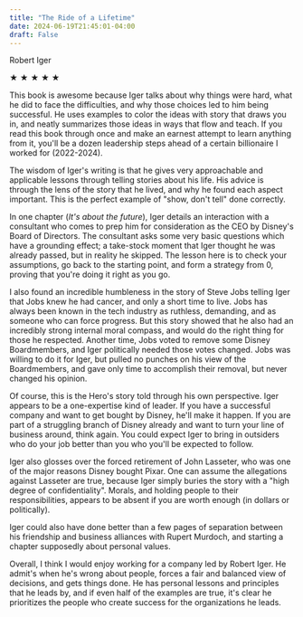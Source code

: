 ```yaml
---
title: "The Ride of a Lifetime"
date: 2024-06-19T21:45:01-04:00
draft: False
---
```


Robert Iger

&#9733; &#9733; &#9733; &#9733; &#9733;

This book is awesome because Iger talks about why things were hard, what he did to face the difficulties, and why those choices led to him being successful. He uses examples to color the ideas with story that draws you in, and neatly summarizes those ideas in ways that flow and teach. If you read this book through once and make an earnest attempt to learn anything from it, you'll be a dozen leadership steps ahead of a certain billionaire I worked for (2022-2024).

The wisdom of Iger's writing is that he gives very approachable and applicable lessons through telling stories about his life. His advice is through the lens of the story that he lived, and why he found each aspect important. This is the perfect example of "show, don't tell" done correctly.

In one chapter (_It's about the future_), Iger details an interaction with a consultant who comes to prep him for consideration as the CEO by Disney's Board of Directors. The consultant asks some very basic questions which have a grounding effect; a take-stock moment that Iger thought he was already passed, but in reality he skipped. The lesson here is to check your assumptions, go back to the starting point, and form a strategy from 0, proving that you're doing it right as you go.

I also found an incredible humbleness in the story of Steve Jobs telling Iger that Jobs knew he had cancer, and only a short time to live. Jobs has always been known in the tech industry as ruthless, demanding, and as someone who can force progress. But this story showed that he also had an incredibly strong internal moral compass, and would do the right thing for those he respected. Another time, Jobs voted to remove some Disney Boardmembers, and Iger politically needed those votes changed. Jobs was willing to do it for Iger, but pulled no punches on his view of the Boardmembers, and gave only time to accomplish their removal, but never changed his opinion.

Of course, this is the Hero's story told through his own perspective. Iger appears to be a one-expertise kind of leader. If you have a successful company and want to get bought by Disney, he'll make it happen. If you are part of a struggling branch of Disney already and want to turn your line of business around, think again. You could expect Iger to bring in outsiders who do your job better than you who you'll be expected to follow.

Iger also glosses over the forced retirement of John Lasseter, who was one of the major reasons Disney bought Pixar. One can assume the allegations against Lasseter are true, because Iger simply buries the story with a "high degree of confidentiality". Morals, and holding people to their responsibilities, appears to be absent if you are worth enough (in dollars or politically).

Iger could also have done better than a few pages of separation between his friendship and business alliances with Rupert Murdoch, and starting a chapter supposedly about personal values.

Overall, I think I would enjoy working for a company led by Robert Iger. He admit's when he's wrong about people, forces a fair and balanced view of decisions, and gets things done. He has personal lessons and principles that he leads by, and if even half of the examples are true, it's clear he prioritizes the people who create success for the organizations he leads.
